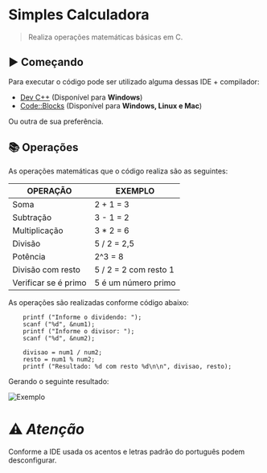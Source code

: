 # Simples Calculadora

> Realiza operações matemáticas básicas em C.

## :arrow_forward: Começando
Para executar o código pode ser utilizado alguma dessas IDE + compilador: 

- [Dev C++](https://www.bloodshed.net/) (Disponível para **Windows**)
- [Code::Blocks](https://www.codeblocks.org/downloads/) (Disponível para **Windows, Linux e Mac**)

Ou outra de sua preferência.

## :books: Operações
As operações matemáticas que o código realiza são as seguintes:

| OPERAÇÃO | EXEMPLO|
| -- | -- |
| Soma | 2 + 1 = 3 |
| Subtração | 3 - 1 = 2 |
| Multiplicação | 3 * 2 = 6|
| Divisão | 5 / 2 = 2,5|
| Potência | 2^3 = 8 |
| Divisão com resto | 5 / 2 = 2 com resto 1|
| Verificar se é primo | 5 é um número primo |


As operações são realizadas conforme código abaixo:

```
	printf ("Informe o dividendo: ");
	scanf ("%d", &num1);
	printf ("Informe o divisor: ");
	scanf ("%d", &num2);
			
	divisao = num1 / num2;
	resto = num1 % num2;
	printf ("Resultado: %d com resto %d\n\n", divisao, resto);
```

Gerando o seguinte resultado:

![Exemplo](https://lh3.googleusercontent.com/milqJ181NOINMzLr_vvGlv16gGRLiw_gpQMCBgtqBGsfY_UVXQhAJPb-RH2jnwuyH7YgDR9EhaFJdISWBA8RxKIhsXLkYLXf0EaZfuKyfMGYkyrjHbv9MFkeOnRfh-CoYM-X7vQbBCOFDF61QTqBnxSVuUd1kyEp3CJqzxKZKB4BojhPKqNyzWof0IivaeZLK4ZxfScvblTjiXCp9ZFaolBEsJyUMtw8tfFdboUACVGEZcFv0g-g4tfdpj6mJZwKEUoxnqYQwhWprPnHfTxTf6lgg3xYHsQifR76RLfVhp3jM-lRQMlUUAtRh6L5PI_aRP6JBleIzA1-I6yoAOYbdRRrqeNsFT0p7UCMHN67HySq2i6q3kDpC20qOxagSz5Bgiqb_pzGYfbgN0_RmzC-o8S0sC6C52aZQhy_nrgGWVeOUh7ZWNkkfu8y2RnOqwYloxmulN_QJaRjMI-oDolYS4MCdnPMyb4fSpUXinUwmiD4_B2a8qd6ZlcD3e52-B64hQaw3E4gqpzNk0xVhOWh4FsoHfa38QCj7r7wFPHD0JmCqd75gcF6BB7_Tht32U_au-E1jJR2wTcezzwUo0_Xb8ndBKfwVoTRlU8mVI2QcbgCoe1eCutfTsg-mi3XNufA5aRw_6NZlLSAONK2yoyP8C8UTWiL4PdEObntcIEgEWujKFa_buxdeMY1PPBVoJ58JzdRlvY8PuyGr11WzmTrpIea6kQ6jEwZg0-cGMPuRMKteXg6lwFJB2Ctc2y7-xfWaixJduTlssevGn4Gg_SzOKUkTc-4_533UpBUfP2BHinvY2v8W5K_1N3kGGq5n3XOCQj7iZWjcGU1-i9Y5qnDvbD2MmU4A99B9-HhLX0ZUgb2kmETDNYGXIpPTAIWd2pUoIMVv8JBsJOFm_4NRqvtD45Eh4gvc6QkFrlBzOT3CCRD=w297-h219-no?authuser=0)

# :warning: _Atenção_
Conforme a IDE usada os acentos e letras padrão do português podem desconfigurar.